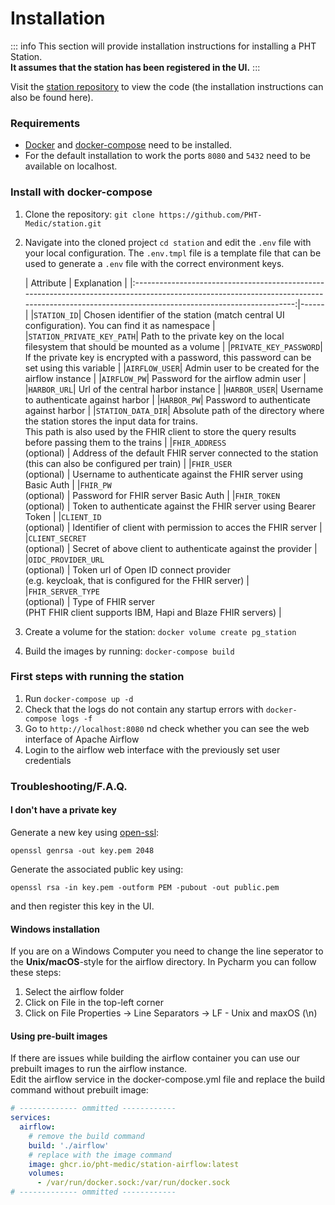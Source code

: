 # Installation

::: info
This section will provide installation instructions for installing a PHT Station.<br>**It assumes that the station has
been registered in the UI.**
:::

Visit the [station repository](https://github.com/PHT-Medic/station) to view the code
(the installation instructions can also be found here).

### Requirements

* [Docker](https://docs.docker.com/get-docker/) and [docker-compose](https://docs.docker.com/compose/install/) need to
  be installed.<br>
* For the default installation to work the ports `8080` and `5432` need to be available on localhost.

### Install with docker-compose

1. Clone the repository: ```git clone https://github.com/PHT-Medic/station.git```

2. Navigate into the cloned project `cd station` and edit the `.env` file with your local configuration. The `.env.tmpl`
   file is a template file that can be used to generate a `.env` file with the correct environment keys.

   | Attribute |                                                                                         Explanation                                                                                          |
       |:--------------------------------------------------------------------------------------------------------------------------------------------------------------------------------------------:|------|
   |`STATION_ID`|                                               Chosen identifier of the station (match central UI configuration). You can find it as namespace                                                |
   |`STATION_PRIVATE_KEY_PATH`|                                                      Path to the private key on the local filesystem that should be mounted as a volume                                                      |
   |`PRIVATE_KEY_PASSWORD`|                                                If the private key is encrypted with a password, this password can be set using this variable                                                 |
   |`AIRFLOW_USER`|                                                                      Admin user to be created for the airflow instance                                                                       |
   |`AIRFLOW_PW`|                                                                             Password for the airflow admin user                                                                              |
   |`HARBOR_URL`|                                                                              Url of the central harbor instance                                                                              |
   |`HARBOR_USER`|                                                                           Username to authenticate against harbor                                                                            |
   |`HARBOR_PW`|                                                                           Password to authenticate against harbor                                                                            |
   |`STATION_DATA_DIR`| Absolute path of the directory where the station stores the input data for trains.<br>This path is also used by the FHIR client to store the query results before passing them to the trains |
   |`FHIR_ADDRESS`<br>(optional) |                                           Address of the default FHIR server connected to the station <br>(this can also be configured per train)                                            |
   |`FHIR_USER`<br>(optional) |                                                              Username to authenticate against the FHIR server using Basic Auth                                                               |
   |`FHIR_PW`<br>(optional) |                                                                             Password for FHIR server Basic Auth                                                                              |
   |`FHIR_TOKEN`<br>(optional) |                                                               Token to authenticate against the FHIR server using Bearer Token                                                               |
   |`CLIENT_ID`<br>(optional) |                                                                Identifier of client with permission to acces the FHIR server                                                                 |
   |`CLIENT_SECRET`<br>(optional) |                                                                 Secret of above client to authenticate against the provider                                                                  |
   |`OIDC_PROVIDER_URL`<br>(optional) |                                              Token url of Open ID connect provider <br>(e.g. keycloak, that is configured for the FHIR server)                                               |
   |`FHIR_SERVER_TYPE`<br>(optional) |                                                     Type of FHIR server <br>(PHT FHIR client supports IBM, Hapi and Blaze FHIR servers)                                                      |

4. Create a volume for the station: ```docker volume create pg_station```
5. Build the images by running: ```docker-compose build```

### First steps with running the station

1. Run ```docker-compose up -d```
2. Check that the logs do not contain any startup errors with ```docker-compose logs -f```
3. Go to ```http://localhost:8080``` nd check whether you can see the web interface of Apache Airflow
4. Login to the airflow web interface with the previously set user credentials

### Troubleshooting/F.A.Q.

#### I don't have a private key

Generate a new key using [open-ssl](https://www.openssl.org/):

```shell
openssl genrsa -out key.pem 2048
```

Generate the associated public key using:

```shell
openssl rsa -in key.pem -outform PEM -pubout -out public.pem
```

and then register this key in the UI.

#### Windows installation

If you are on a Windows Computer you need to change the line seperator to the **Unix/macOS**-style for the airflow
directory. In Pycharm you can follow these steps:

1. Select the airflow folder
2. Click on File in the top-left corner
3. Click on File Properties -> Line Separators -> LF - Unix and maxOS (\n)

#### Using pre-built images

If there are issues while building the airflow container you can use our prebuilt images to run the airflow
instance.<br>
Edit the airflow service in the docker-compose.yml file and replace the build command without prebuilt image:

```yaml
# ------------- ommitted ------------
services:
  airflow:
    # remove the build command
    build: './airflow'
    # replace with the image command
    image: ghcr.io/pht-medic/station-airflow:latest
    volumes:
      - /var/run/docker.sock:/var/run/docker.sock
# ------------- ommitted ------------
```
